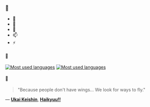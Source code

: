 ### 👋

- 🔭
- 🌱
- 💬
- 📫
- ⚡

#### 🧏

[![Most used languages](https://github-readme-stats-aynah.vercel.app/api/top-langs/?username=aynh&theme=solarized-dark&langs_count=6&layout=compact&hide_title=true)](https://github.com/anuraghazra/github-readme-stats#gh-dark-mode-only)
[![Most used languages](https://github-readme-stats-aynah.vercel.app/api/top-langs/?username=aynh&theme=solarized-light&langs_count=6&layout=compact&hide_title=true)](https://github.com/anuraghazra/github-readme-stats#gh-light-mode-only)

#### 💬

> "Because people don't have wings... We look for ways to fly."

&mdash; [**Ukai Keishin**](https://myanimelist.net/character.php?q=Ukai%20Keishin&cat=character), [**Haikyuu!!**](https://myanimelist.net/search/all?q=Haikyuu!!&cat=all)
